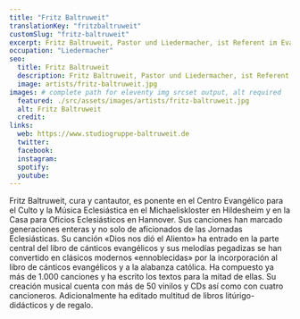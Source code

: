 ```yaml
---
title: "Fritz Baltruweit"
translationKey: "fritzbaltruweit"
customSlug: "fritz-baltruweit"
excerpt: Fritz Baltruweit, Pastor und Liedermacher, ist Referent im Evangelischen Zentrum für Gottesdienst und Kirchenmusik im Michaeliskloster Hildesheim und im Haus kirchlicher Dienste, Hannover.
occupation: "Liedermacher"
seo:
  title: Fritz Baltruweit
  description: Fritz Baltruweit, Pastor und Liedermacher, ist Referent im Evangelischen Zentrum für Gottesdienst und Kirchenmusik im Michaeliskloster Hildesheim und im Haus kirchlicher Dienste, Hannover.
  image: artists/fritz-baltruweit.jpg
images: # complete path for eleventy img srcset output, alt required
  featured: ./src/assets/images/artists/fritz-baltruweit.jpg
  alt: Fritz Baltruweit
  credit:
links:
  web: https://www.studiogruppe-baltruweit.de
  twitter:
  facebook:
  instagram:
  spotify:
  youtube:
---
```


Fritz Baltruweit, cura y cantautor, es ponente en el Centro Evangélico para el Culto y la Música Eclesiástica en el Michaeliskloster en Hildesheim y en la Casa para Oficios Eclesiásticos en Hannover. Sus canciones han marcado generaciones enteras y no solo de aficionados de las Jornadas Eclesiásticas. Su canción «Dios nos dió el Aliento» ha entrado en la parte central del libro de cánticos evangélicos y sus melodías pegadizas se han convertido en clásicos modernos «ennoblecidas» por la incorporación al libro de cánticos evangélicos y a la alabanza católica. Ha compuesto ya más de 1.000 canciones y ha escrito los textos para la mitad de ellas. Su creación musical cuenta con más de 50 vinilos y CDs así como con cuatro cancioneros. Adicionalmente ha editado multitud de libros litúrigo-didácticos y de regalo.
